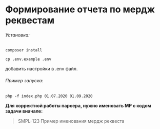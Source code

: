# Формирование отчета по мердж реквестам

###### Установка:

`composer install`

`cp .env.example .env`

добавить настройки в .env файл.

###### Пример запуска:

`php -f index.php 01.07.2020 01.09.2020`


**Для корректной работы парсера, нужно именовать МР с кодом задачи вначале:**

> SMPL-123 Пример именования мердж реквеста